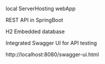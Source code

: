 local ServerHosting webApp

REST API in SpringBoot

 H2 Embedded database

 Integrated Swagger UI for API testing
 
 http://localhost:8080/swagger-ui.html
